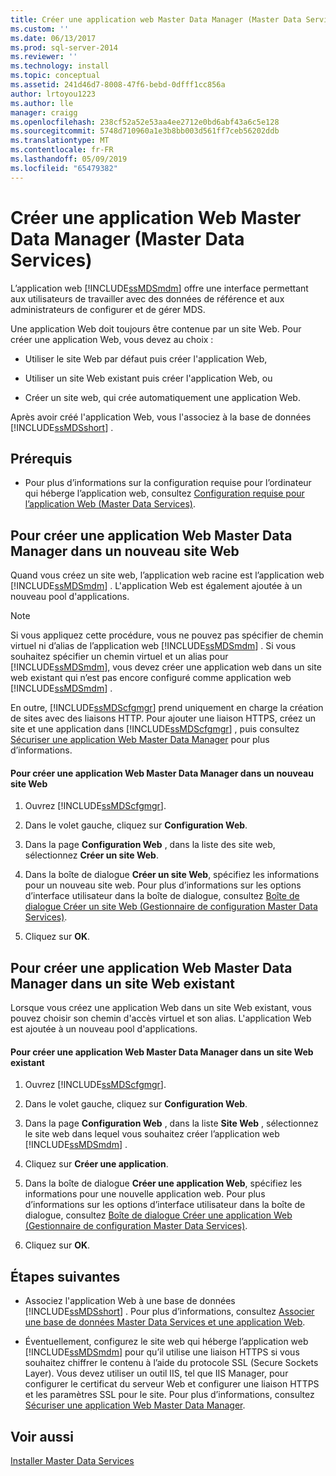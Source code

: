 ```yaml
---
title: Créer une application web Master Data Manager (Master Data Services) | Microsoft Docs
ms.custom: ''
ms.date: 06/13/2017
ms.prod: sql-server-2014
ms.reviewer: ''
ms.technology: install
ms.topic: conceptual
ms.assetid: 241d46d7-8008-47f6-bebd-0dfff1cc856a
author: lrtoyou1223
ms.author: lle
manager: craigg
ms.openlocfilehash: 238cf52a52e53aa4ee2712e0bd6abf43a6c5e128
ms.sourcegitcommit: 5748d710960a1e3b8bb003d561ff7ceb56202ddb
ms.translationtype: MT
ms.contentlocale: fr-FR
ms.lasthandoff: 05/09/2019
ms.locfileid: "65479382"
---
```

# <a name="create-a-master-data-manager-web-application-master-data-services"></a>Créer une application Web Master Data Manager (Master Data Services)
  L’application web [!INCLUDE[ssMDSmdm](../../includes/ssmdsmdm-md.md)] offre une interface permettant aux utilisateurs de travailler avec des données de référence et aux administrateurs de configurer et de gérer MDS.  
  
 Une application Web doit toujours être contenue par un site Web. Pour créer une application Web, vous devez au choix :  
  
-   Utiliser le site Web par défaut puis créer l'application Web,  
  
-   Utiliser un site Web existant puis créer l'application Web, ou  
  
-   Créer un site web, qui crée automatiquement une application Web.  
  
 Après avoir créé l'application Web, vous l'associez à la base de données [!INCLUDE[ssMDSshort](../../includes/ssmdsshort-md.md)] .  
  
## <a name="prerequisites"></a>Prérequis  
  
-   Pour plus d’informations sur la configuration requise pour l’ordinateur qui héberge l’application web, consultez [Configuration requise pour l’application Web &#40;Master Data Services&#41;](web-application-requirements-master-data-services.md).  
  
## <a name="to-create-a-master-data-manager-web-application-in-a-new-website"></a>Pour créer une application Web Master Data Manager dans un nouveau site Web  
 Quand vous créez un site web, l’application web racine est l’application web [!INCLUDE[ssMDSmdm](../../includes/ssmdsmdm-md.md)] . L'application Web est également ajoutée à un nouveau pool d'applications.  
  
> [!NOTE]  
>  Si vous appliquez cette procédure, vous ne pouvez pas spécifier de chemin virtuel ni d’alias de l’application web [!INCLUDE[ssMDSmdm](../../includes/ssmdsmdm-md.md)] . Si vous souhaitez spécifier un chemin virtuel et un alias pour [!INCLUDE[ssMDSmdm](../../includes/ssmdsmdm-md.md)], vous devez créer une application web dans un site web existant qui n’est pas encore configuré comme application web [!INCLUDE[ssMDSmdm](../../includes/ssmdsmdm-md.md)] .  
  
 En outre, [!INCLUDE[ssMDScfgmgr](../../includes/ssmdscfgmgr-md.md)] prend uniquement en charge la création de sites avec des liaisons HTTP. Pour ajouter une liaison HTTPS, créez un site et une application dans [!INCLUDE[ssMDScfgmgr](../../includes/ssmdscfgmgr-md.md)] , puis consultez [Sécuriser une application Web Master Data Manager](secure-a-master-data-manager-web-application.md) pour plus d’informations.  
  
#### <a name="to-create-a-master-data-manager-web-application-in-a-new-website"></a>Pour créer une application Web Master Data Manager dans un nouveau site Web  
  
1.  Ouvrez [!INCLUDE[ssMDScfgmgr](../../includes/ssmdscfgmgr-md.md)].  
  
2.  Dans le volet gauche, cliquez sur **Configuration Web**.  
  
3.  Dans la page **Configuration Web** , dans la liste des site web, sélectionnez **Créer un site Web**.  
  
4.  Dans la boîte de dialogue **Créer un site Web**, spécifiez les informations pour un nouveau site web. Pour plus d’informations sur les options d’interface utilisateur dans la boîte de dialogue, consultez [Boîte de dialogue Créer un site Web &#40;Gestionnaire de configuration Master Data Services&#41;](../create-website-dialog-box-master-data-services-configuration-manager.md).  
  
5.  Cliquez sur **OK**.  
  
## <a name="to-create-a-master-data-manager-web-application-in-an-existing-website"></a>Pour créer une application Web Master Data Manager dans un site Web existant  
 Lorsque vous créez une application Web dans un site Web existant, vous pouvez choisir son chemin d'accès virtuel et son alias. L'application Web est ajoutée à un nouveau pool d'applications.  
  
#### <a name="to-create-a-master-data-manager-web-application-in-an-existing-website"></a>Pour créer une application Web Master Data Manager dans un site Web existant  
  
1.  Ouvrez [!INCLUDE[ssMDScfgmgr](../../includes/ssmdscfgmgr-md.md)].  
  
2.  Dans le volet gauche, cliquez sur **Configuration Web**.  
  
3.  Dans la page **Configuration Web** , dans la liste **Site Web** , sélectionnez le site web dans lequel vous souhaitez créer l’application web [!INCLUDE[ssMDSmdm](../../includes/ssmdsmdm-md.md)] .  
  
4.  Cliquez sur **Créer une application**.  
  
5.  Dans la boîte de dialogue **Créer une application Web**, spécifiez les informations pour une nouvelle application web. Pour plus d’informations sur les options d’interface utilisateur dans la boîte de dialogue, consultez [Boîte de dialogue Créer une application Web &#40;Gestionnaire de configuration Master Data Services&#41;](../create-web-application-dialog-box-master-data-services-configuration-manager.md).  
  
6.  Cliquez sur **OK**.  
  
## <a name="next-steps"></a>Étapes suivantes  
  
-   Associez l'application Web à une base de données [!INCLUDE[ssMDSshort](../../includes/ssmdsshort-md.md)] . Pour plus d’informations, consultez [Associer une base de données Master Data Services et une application Web](associate-a-master-data-services-database-and-web-application.md).  
  
-   Éventuellement, configurez le site web qui héberge l’application web [!INCLUDE[ssMDSmdm](../../includes/ssmdsmdm-md.md)] pour qu’il utilise une liaison HTTPS si vous souhaitez chiffrer le contenu à l’aide du protocole SSL (Secure Sockets Layer). Vous devez utiliser un outil IIS, tel que IIS Manager, pour configurer le certificat du serveur Web et configurer une liaison HTTPS et les paramètres SSL pour le site. Pour plus d’informations, consultez [Sécuriser une application Web Master Data Manager](secure-a-master-data-manager-web-application.md).  
  
## <a name="see-also"></a>Voir aussi  
 [Installer Master Data Services](install-master-data-services.md)  
  
  
